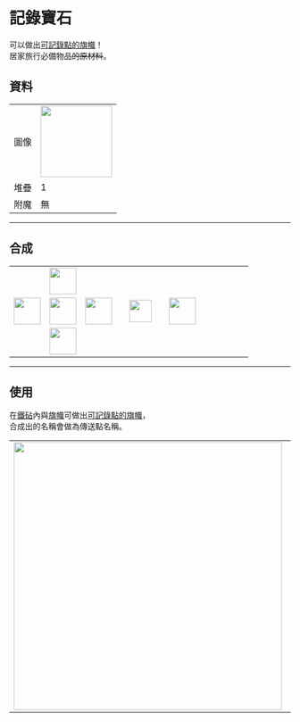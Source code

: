 # 記錄寶石
可以做出[可記錄點的旗幟](record_point_banner.md)！  
居家旅行必備物品~~的原材料~~。

## 資料
<table>
    <tr><td align="end">圖像</td><td><img src="https://i.imgur.com/5IDgby3.png" width="128"/></td></tr>
    <tr><td align="end">堆疊</td><td>1</td></tr>
    <tr><td align="end">附魔</td><td>無</td></tr>
</table>

---

## 合成
<table>
    <tr><td></td><td><img src="https://i.imgur.com/wkLqvqi.png" width="48"/></td><td></td><td colspan="3"></td></tr>
    <tr><td><img src="https://i.imgur.com/wkLqvqi.png" width="48"/></td><td><img src="https://i.imgur.com/fWIUn4F.png" width="48"/></td><td><img src="https://i.imgur.com/wkLqvqi.png" width="48"/></td><td width="70" align="center"><img src="https://i.imgur.com/VE0KqIE.png" width="40"/></td><td><img src="https://i.imgur.com/5IDgby3.png" width="48"/></td><td width="70"></td></tr>
    <tr><td></td><td><img src="https://i.imgur.com/wkLqvqi.png" width="48"/></td><td></td><td colspan="3"></td></tr>
</table>

---

## 使用
在[鐵砧](https://minecraft.fandom.com/zh/wiki/鐵砧)內與[旗幟](https://minecraft.fandom.com/zh/wiki/旗幟)可做出[可記錄點的旗幟](record_point_banner.md)，  
合成出的名稱會做為傳送點名稱。

<table>
    <tr><td><img src="https://i.imgur.com/Xq6yCL5.png" width="480"/></td><td><img src="https://i.imgur.com/YE5JOw8.png" width="480"/></td></tr>
</table>

